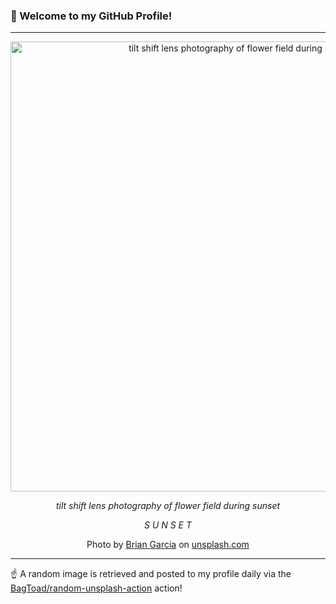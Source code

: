 ### 👋 Welcome to my GitHub Profile!

----

<div align="center">
  <img width="720" src="https://images.unsplash.com/photo-1485395578879-6ba080c9cdba?crop=entropy&cs=tinysrgb&fit=max&fm=jpg&ixid=M3w1NTI0OTR8MHwxfHJhbmRvbXx8fHx8fHx8fDE3MzgwNDQ3MzN8&ixlib=rb-4.0.3&q=80&w=1080" alt="tilt shift lens photography of flower field during sunset">
  
  <em>tilt shift lens photography of flower field during sunset</em>
  
  <em>S U N S E T</em>
  
  Photo by [Brian Garcia](null) on [unsplash.com](https://unsplash.com/)
</div>

----

☝️ A random image is retrieved and posted to my profile daily via the [BagToad/random-unsplash-action](https://github.com/BagToad/random-unsplash-action) action!
